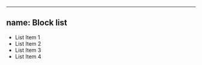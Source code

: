 
---
name: Block list
---
<ul class="list--block">
  <li>List Item 1</li>
  <li>List Item 2</li>
  <li>List Item 3</li>
  <li>List Item 4</li>
</ul>